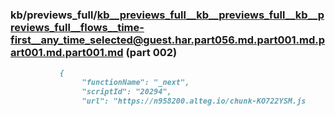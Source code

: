 ### kb/previews_full/kb__previews_full__kb__previews_full__kb__previews_full__flows__time-first__any_time_selected@guest.har.part056.md.part001.md.part001.md.part001.md (part 002)

```md
           {
                "functionName": "_next",
                "scriptId": "20294",
                "url": "https://n958200.alteg.io/chunk-KO722YSM.js
```

```
